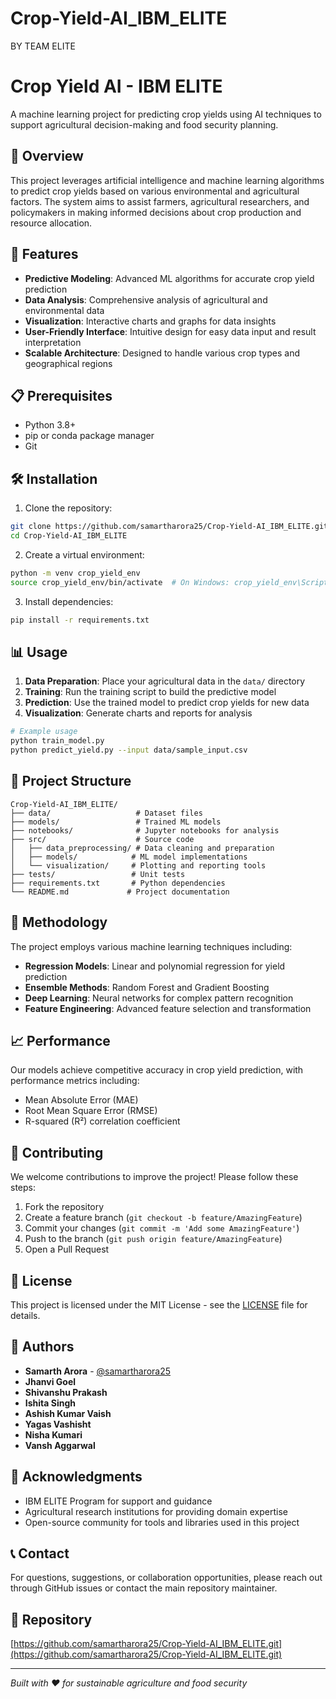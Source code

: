 # Crop-Yield-AI_IBM_ELITE
BY TEAM ELITE

# Crop Yield AI - IBM ELITE

A machine learning project for predicting crop yields using AI techniques to support agricultural decision-making and food security planning.

## 🌾 Overview

This project leverages artificial intelligence and machine learning algorithms to predict crop yields based on various environmental and agricultural factors. The system aims to assist farmers, agricultural researchers, and policymakers in making informed decisions about crop production and resource allocation.

## 🚀 Features

- **Predictive Modeling**: Advanced ML algorithms for accurate crop yield prediction
- **Data Analysis**: Comprehensive analysis of agricultural and environmental data
- **Visualization**: Interactive charts and graphs for data insights
- **User-Friendly Interface**: Intuitive design for easy data input and result interpretation
- **Scalable Architecture**: Designed to handle various crop types and geographical regions

## 📋 Prerequisites

- Python 3.8+
- pip or conda package manager
- Git

## 🛠️ Installation

1. Clone the repository:
```bash
git clone https://github.com/samartharora25/Crop-Yield-AI_IBM_ELITE.git
cd Crop-Yield-AI_IBM_ELITE
```

2. Create a virtual environment:
```bash
python -m venv crop_yield_env
source crop_yield_env/bin/activate  # On Windows: crop_yield_env\Scripts\activate
```

3. Install dependencies:
```bash
pip install -r requirements.txt
```

## 📊 Usage

1. **Data Preparation**: Place your agricultural data in the `data/` directory
2. **Training**: Run the training script to build the predictive model
3. **Prediction**: Use the trained model to predict crop yields for new data
4. **Visualization**: Generate charts and reports for analysis

```bash
# Example usage
python train_model.py
python predict_yield.py --input data/sample_input.csv
```

## 📁 Project Structure

```
Crop-Yield-AI_IBM_ELITE/
├── data/                   # Dataset files
├── models/                 # Trained ML models
├── notebooks/              # Jupyter notebooks for analysis
├── src/                    # Source code
│   ├── data_preprocessing/ # Data cleaning and preparation
│   ├── models/            # ML model implementations
│   └── visualization/     # Plotting and reporting tools
├── tests/                 # Unit tests
├── requirements.txt       # Python dependencies
└── README.md             # Project documentation
```

## 🔬 Methodology

The project employs various machine learning techniques including:
- **Regression Models**: Linear and polynomial regression for yield prediction
- **Ensemble Methods**: Random Forest and Gradient Boosting
- **Deep Learning**: Neural networks for complex pattern recognition
- **Feature Engineering**: Advanced feature selection and transformation

## 📈 Performance

Our models achieve competitive accuracy in crop yield prediction, with performance metrics including:
- Mean Absolute Error (MAE)
- Root Mean Square Error (RMSE)
- R-squared (R²) correlation coefficient

## 🤝 Contributing

We welcome contributions to improve the project! Please follow these steps:

1. Fork the repository
2. Create a feature branch (`git checkout -b feature/AmazingFeature`)
3. Commit your changes (`git commit -m 'Add some AmazingFeature'`)
4. Push to the branch (`git push origin feature/AmazingFeature`)
5. Open a Pull Request

## 📄 License

This project is licensed under the MIT License - see the [LICENSE](LICENSE) file for details.

## 👥 Authors

- **Samarth Arora** - [@samartharora25](https://github.com/samartharora25)
- **Jhanvi Goel**
- **Shivanshu Prakash**
- **Ishita Singh**
- **Ashish Kumar Vaish**
- **Yagas Vashisht**
- **Nisha Kumari**
- **Vansh Aggarwal**

## 🙏 Acknowledgments

- IBM ELITE Program for support and guidance
- Agricultural research institutions for providing domain expertise
- Open-source community for tools and libraries used in this project

## 📞 Contact

For questions, suggestions, or collaboration opportunities, please reach out through GitHub issues or contact the main repository maintainer.

## 🔗 Repository

[https://github.com/samartharora25/Crop-Yield-AI_IBM_ELITE.git](https://github.com/samartharora25/Crop-Yield-AI_IBM_ELITE.git)

---

*Built with ❤️ for sustainable agriculture and food security*
